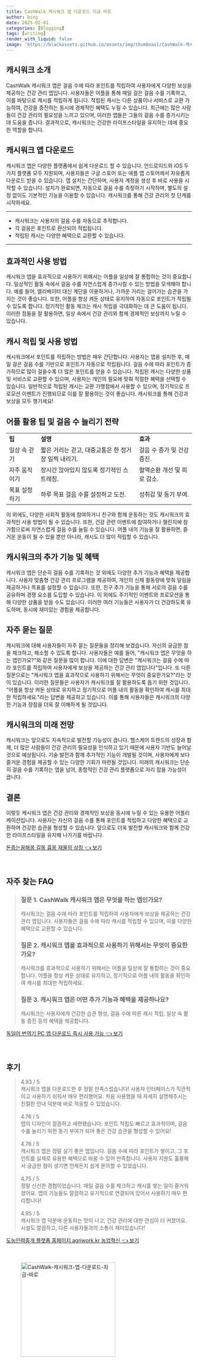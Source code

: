 ```yaml
---
title: CashWalk 캐시워크 앱 다운로드 지금 바로
author: bing
date: 2025-02-01
categories: [Blogging]
tags: [writing]
render_with_liquid: false
image: 'https://blackassets.github.io/assets/img/thumbnail/CashWalk-캐시워크-앱-다운로드-지금-바로.webp'
---
```



<h2 id='캐시워크 소개'>캐시워크 소개</h2>

<p>CashWalk 캐시워크 앱은 걸음 수에 따라 포인트를 적립하여 사용자에게 다양한 보상을 제공하는 건강 관리 앱입니다. 사용자들은 어플을 통해 매일 걸은 걸음 수를 기록하고, 이를 바탕으로 캐시를 적립하게 됩니다. 적립된 캐시는 다른 상품이나 서비스로 교환 가능하여, 건강을 증진하는 동시에 경제적인 혜택도 누릴 수 있습니다. 최근에는 많은 사람들이 건강 관리의 필요성을 느끼고 있으며, 이러한 앱들은 그들의 걸음 수를 증가시키는 데 도움을 줍니다. 결과적으로, 캐시워크는 건강한 라이프스타일을 유지하는 데에 중요한 역할을 합니다.</p>

<h2 id='캐시워크 앱 다운로드'>캐시워크 앱 다운로드</h2>

<p>캐시워크 앱은 다양한 플랫폼에서 쉽게 다운로드 할 수 있습니다. 안드로이드와 iOS 두 가지 플랫폼 모두 지원되며, 사용자들은 구글 스토어 또는 애플 앱 스토어에서 자유롭게 다운로드 받을 수 있습니다. 앱 설치는 간단하며, 사용자 계정을 생성 후 바로 사용을 시작할 수 있습니다. 설치가 완료되면, 자동으로 걸음 수를 측정하기 시작하며, 별도의 설정 없이도 기본적인 기능을 이용할 수 있습니다. 캐시워크를 통해 건강 관리의 첫 단계를 시작하세요.</p>

<hr />

<ul>
    <li>캐시워크는 사용자의 걸음 수를 자동으로 추적합니다.</li>
    <li>각 걸음은 포인트로 환산되어 적립됩니다.</li>
    <li>적립된 캐시는 다양한 혜택으로 교환할 수 있습니다.</li>
</ul>

<hr />

<h2 id='효과적인 사용 방법'>효과적인 사용 방법</h2>

<p>캐시워크 앱을 효과적으로 사용하기 위해서는 어플을 일상에 잘 통합하는 것이 중요합니다. 일상적인 활동 속에서 걸음 수를 자연스럽게 증가시킬 수 있는 방법을 모색해야 합니다. 예를 들어, 엘리베이터 대신 계단을 이용하거나, 가까운 거리는 걸어가는 습관을 가지는 것이 좋습니다. 또한, 어플을 항상 켜둔 상태로 유지하여 자동으로 포인트가 적립될 수 있도록 합니다. 정기적인 활동 체크는 캐시 적립을 극대화하는 데 큰 도움이 됩니다. 이러한 점들을 잘 활용하면, 일상 속에서 건강 관리와 함께 경제적인 보상까지 누릴 수 있습니다.</p>

<h2 id='캐시 적립 및 사용 방법'>캐시 적립 및 사용 방법</h2>

<p>캐시워크에서 포인트를 적립하는 방법은 매우 간단합니다. 사용자는 앱을 설치한 후, 매일 걸은 걸음 수를 기반으로 포인트가 자동으로 적립됩니다. 걸음 수에 따라 포인트가 증가하므로 많이 걸을수록 더 많은 포인트를 얻을 수 있습니다. 적립된 캐시는 다양한 상품 및 서비스로 교환할 수 있으며, 사용자는 개인의 필요에 맞춰 적절한 혜택을 선택할 수 있습니다. 일반적으로 적립된 캐시는 교환 가맹점에서 사용할 수 있으며, 정기적으로 프로모션 이벤트가 진행되므로 이를 잘 활용하는 것이 좋습니다. 캐시워크를 통해 건강과 보상을 모두 챙기세요!</p>

<h2 id='어플 활용 팁 및 걸음 수 늘리기 전략'>어플 활용 팁 및 걸음 수 늘리기 전략</h2>

<table>
    <tr>
        <td><b>팁</b></td>
        <td><b>설명</b></td>
        <td><b>효과</b></td>
    </tr>
    <tr>
        <td>일상 속 걷기</td>
        <td>짧은 거리는 걷고, 대중교통은 한 정거장 일찍 내리기.</td>
        <td>걸음 수 증가 및 건강 증진.</td>
    </tr>
    <tr>
        <td>자주 움직이기</td>
        <td>장시간 앉아있지 않도록 정기적인 스트레칭.</td>
        <td>혈액순환 개선 및 피로 감소.</td>
    </tr>
    <tr>
        <td>목표 설정하기</td>
        <td>하루 목표 걸음 수를 설정하고 도전.</td>
        <td>성취감 및 동기 부여.</td>
    </tr>
</table>

<p>이 외에도, 다양한 사회적 활동에 참여하거나 친구와 함께 운동하는 것도 캐시워크의 효과적인 사용 방법이 될 수 있습니다. 또한, 건강 관련 이벤트에 참여하거나 챌린지에 참가함으로써 자연스럽게 걸음 수를 늘릴 수 있습니다. 어플 내의 기능을 잘 활용하면, 즐거운 운동이 될 수 있을 뿐만 아니라, 캐시도 더 많이 적립할 수 있습니다.</p>

<h2 id='캐시워크의 추가 기능 및 혜택'>캐시워크의 추가 기능 및 혜택</h2>

<p>캐시워크 앱은 단순히 걸음 수를 기록하는 것 외에도 다양한 추가 기능과 혜택을 제공합니다. 사용자 맞춤형 건강 관리 프로그램을 제공하여, 개인의 신체 활동량에 맞춰 알림을 제공하거나 목표를 설정할 수 있습니다. 또한, 친구 추가 기능을 통해 서로의 걸음 수를 공유하며 경쟁 요소를 도입할 수 있습니다. 이 외에도 주기적인 이벤트와 프로모션을 통해 다양한 상품을 받을 수도 있습니다. 이러한 여러 기능들은 사용자가 더 건강하도록 유도하며, 동시에 재미있는 경험을 제공합니다.</p>

<h2 id='자주 묻는 질문'>자주 묻는 질문</h2>

<p>캐시워크에 대해 사용자들이 자주 묻는 질문들을 정리해 보겠습니다. 자신의 궁금한 점을 체크하고, 해소할 수 있도록 합니다. 사용자들은 예를 들어, "캐시워크 앱은 무엇을 하는 앱인가요?"와 같은 질문을 많이 합니다. 이에 대한 답변은 "캐시워크는 걸음 수에 따라 포인트를 적립하여 사용자에게 보상을 제공하는 건강 관리 앱입니다"입니다. 또 다른 질문으로는 "캐시워크 앱을 효과적으로 사용하기 위해서는 무엇이 중요한가요?"라는 것이 있습니다. 이러한 질문들은 사용자가 캐시워크를 잘 활용하도록 돕기 위한 것입니다. "어플을 항상 켜둔 상태로 유지하고 정기적으로 어플 내의 활동을 확인하여 캐시를 최대한 적립하세요."라는 답변을 제공하고 있습니다. 이를 통해 사용자들은 캐시워크의 다양한 기능과 장점을 더욱 잘 이해하게 될 것입니다.</p>

<h2 id='캐시워크의 미래 전망'>캐시워크의 미래 전망</h2>

<p>캐시워크는 앞으로도 지속적으로 발전할 가능성이 큽니다. 헬스케어 트렌드의 성장과 함께, 더 많은 사람들이 건강 관리의 필요성을 인식하고 있기 때문에 사용자 기반도 늘어날 것으로 예상됩니다. 기술 발전과 함께 추가적인 기능이 개발될 것이며, 사용자에게 보다 즐거운 경험을 제공할 수 있는 다양한 기회가 마련될 것입니다. 미래의 캐시워크는 단순히 걸음 수를 기록하는 앱을 넘어, 종합적인 건강 관리 플랫폼으로 자리 잡을 가능성이 큽니다.</p>

<h2 id='결론'>결론</h2>

<p>이렇듯 캐시워크 앱은 건강 관리와 경제적인 보상을 동시에 누릴 수 있는 유용한 어플리케이션입니다. 사용자는 자신의 걸음 수를 통해 포인트를 적립하고 다양한 혜택으로 교환하며 건강한 습관을 형성할 수 있습니다. 앞으로도 더욱 발전할 캐시워크와 함께 건강한 라이프스타일을 유지해 나가기를 바랍니다.</p>


<p><a class="click-button" title="돈줍는꿈해몽 길몽 흉몽 재물의 상징" href="https://blackassets.github.io/posts/%EB%8F%88%EC%A4%8D%EB%8A%94%EA%BF%88%ED%95%B4%EB%AA%BD-%EA%B8%B8%EB%AA%BD-%ED%9D%89%EB%AA%BD-%EC%9E%AC%EB%AC%BC%EC%9D%98-%EC%83%81%EC%A7%95/" rel="dofollow">돈줍는꿈해몽 길몽 흉몽 재물의 상징 👈 보기</a></p><br>
<h2 id='자주_찾는_FAQ'>자주 찾는 FAQ</h2>
<div itemscope="" itemtype="https://schema.org/FAQPage"> 
<blockquote> 
<div itemscope="" itemprop="mainEntity" itemtype="https://schema.org/Question"> 
<h3 itemprop="name">질문 1. CashWalk 캐시워크 앱은 무엇을 하는 앱인가요?</h3> 
<div itemscope="" itemprop="acceptedAnswer" itemtype="https://schema.org/Answer"> 
<span itemprop="text"> 
<p>캐시워크는 걸음 수에 따라 포인트를 적립하여 사용자에게 보상을 제공하는 건강 관리 앱입니다. 사용자들은 걸음 수에 따라 캐시를 적립할 수 있으며, 이를 다양한 혜택으로 교환할 수 있습니다.</p> 
</span> 
</div> 
</div> 
<div itemscope="" itemprop="mainEntity" itemtype="https://schema.org/Question"> 
<h3 itemprop="name">질문 2. 캐시워크 앱을 효과적으로 사용하기 위해서는 무엇이 중요한가요?</h3> 
<div itemscope="" itemprop="acceptedAnswer" itemtype="https://schema.org/Answer"> 
<span itemprop="text"> 
<p>캐시워크를 효과적으로 사용하기 위해서는 어플을 일상에 잘 통합하는 것이 중요합니다. 어플을 항상 켜둔 상태로 유지하고, 정기적으로 어플 내의 활동을 확인하여 캐시를 최대한 적립하세요.</p> 
</span> 
</div> 
</div> 
<div itemscope="" itemprop="mainEntity" itemtype="https://schema.org/Question"> 
<h3 itemprop="name">질문 3. 캐시워크 앱은 어떤 추가 기능과 혜택을 제공하나요?</h3> 
<div itemscope="" itemprop="acceptedAnswer" itemtype="https://schema.org/Answer"> 
<span itemprop="text"> 
<p>캐시워크는 사용자에게 건강한 습관 형성, 걸음 수에 따른 캐시 적립, 일상 속 활동 증진 등의 혜택을 제공합니다.</p> 
</span> 
</div> 
</div> 
</blockquote> 
</div>
<p><a class="click-button" title="독일어 번역기 PC 앱 다운로드 즉시 사용 가능" href="https://blackassets.github.io/posts/%EB%8F%85%EC%9D%BC%EC%96%B4-%EB%B2%88%EC%97%AD%EA%B8%B0-PC-%EC%95%B1-%EB%8B%A4%EC%9A%B4%EB%A1%9C%EB%93%9C-%EC%A6%89%EC%8B%9C-%EC%82%AC%EC%9A%A9-%EA%B0%80%EB%8A%A5/" rel="dofollow">독일어 번역기 PC 앱 다운로드 즉시 사용 가능 👈 보기</a></p><br>
<h2 id='후기'>후기</h2>
<div itemscope itemtype="https://schema.org/Product">
  <blockquote>
  <div itemprop="review" itemscope itemtype="https://schema.org/Review">
      <div itemprop="reviewRating" itemscope itemtype="https://schema.org/Rating"> <span itemprop="ratingValue">4.93</span> / <span itemprop="bestRating">5</span> </div>
      <span itemprop="reviewBody">캐시워크 앱을 다운로드한 후 정말 만족스럽습니다! 사용자 인터페이스가 직관적이고 사용하기 쉬워서 매우 편리했어요. 처음 사용했을 때 자세히 설명해주시는 친절한 안내 덕분에 바로 적응할 수 있었습니다.</span>
  </div>
  <br>
  <div itemprop="review" itemscope itemtype="https://schema.org/Review">
      <div itemprop="reviewRating" itemscope itemtype="https://schema.org/Rating"> <span itemprop="ratingValue">4.76</span> / <span itemprop="bestRating">5</span> </div>
      <span itemprop="reviewBody">앱의 디자인이 깔끔하고 세련됐습니다. 포인트 적립도 빠르고 효과적이며, 걸음 수를 늘리기 위한 동기 부여가 되어 좋은 건강 습관을 형성할 수 있어요!</span>
  </div>
  <br>
  <div itemprop="review" itemscope itemtype="https://schema.org/Review">
      <div itemprop="reviewRating" itemscope itemtype="https://schema.org/Rating"> <span itemprop="ratingValue">4.76</span> / <span itemprop="bestRating">5</span> </div>
      <span itemprop="reviewBody">캐시워크 앱은 정말 살기 좋은 앱입니다. 걸음 수에 따라 포인트가 쌓이고, 그 포인트를 실제로 유용한 혜택으로 바꿀 수 있어 만족합니다. 사용자 지원도 훌륭해서 궁금한 점이 생기면 언제든지 쉽게 문의할 수 있었습니다.</span>
  </div>
  <br>
  <div itemprop="review" itemscope itemtype="https://schema.org/Review">
      <div itemprop="reviewRating" itemscope itemtype="https://schema.org/Rating"> <span itemprop="ratingValue">4.75</span> / <span itemprop="bestRating">5</span> </div>
      <span itemprop="reviewBody">정말 신선한 경험이었습니다. 매일 걸음 수를 체크하고 캐시를 쌓는 일이 즐거워졌어요. 앱의 기능들도 깔끔하고 유기적으로 연결되어 있어서 사용하기 매우 편리합니다!</span>
  </div>
  <br>
  <div itemprop="review" itemscope itemtype="https://schema.org/Review">
      <div itemprop="reviewRating" itemscope itemtype="https://schema.org/Rating"> <span itemprop="ratingValue">4.95</span> / <span itemprop="bestRating">5</span> </div>
      <span itemprop="reviewBody">캐시워크 앱 덕분에 운동하는 맛이 나고, 건강 관리에 대한 관심이 더 커졌어요. 시설도 깔끔하고, 다른 사용자들과의 소통이 재미있습니다!</span>
  </div>
  </blockquote>
</div>
<p><a class="click-button" title="도농인력중개 플랫폼 홈페이지 agriwork.kr 농업혁신" href="https://blackassets.github.io/posts/%EB%8F%84%EB%86%8D%EC%9D%B8%EB%A0%A5%EC%A4%91%EA%B0%9C-%ED%94%8C%EB%9E%AB%ED%8F%BC-%ED%99%88%ED%8E%98%EC%9D%B4%EC%A7%80-agriwork.kr-%EB%86%8D%EC%97%85%ED%98%81%EC%8B%A0/" rel="dofollow">도농인력중개 플랫폼 홈페이지 agriwork.kr 농업혁신 👈 보기</a></p><br>
<figure class="image"><img src="https://blackassets.github.io/assets/img/thumbnail/CashWalk-캐시워크-앱-다운로드-지금-바로.webp" alt="CashWalk-캐시워크-앱-다운로드-지금-바로" width="256" height="256"></figure>